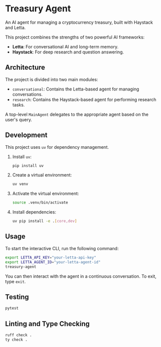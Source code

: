 # Treasury Agent

An AI agent for managing a cryptocurrency treasury, built with Haystack and Letta.

This project combines the strengths of two powerful AI frameworks:

-   **Letta**: For conversational AI and long-term memory.
-   **Haystack**: For deep research and question answering.

## Architecture

The project is divided into two main modules:

-   `conversational`: Contains the Letta-based agent for managing conversations.
-   `research`: Contains the Haystack-based agent for performing research tasks.

A top-level `MainAgent` delegates to the appropriate agent based on the user's query.

## Development

This project uses `uv` for dependency management.

1.  Install `uv`:
    ```bash
    pip install uv
    ```
2.  Create a virtual environment:
    ```bash
    uv venv
    ```
3.  Activate the virtual environment:
    ```bash
    source .venv/bin/activate
    ```
4.  Install dependencies:
    ```bash
    uv pip install -e .[core,dev]
    ```

## Usage

To start the interactive CLI, run the following command:

```bash
export LETTA_API_KEY="your-letta-api-key"
export LETTA_AGENT_ID="your-letta-agent-id"
treasury-agent
```

You can then interact with the agent in a continuous conversation. To exit, type `exit`.

## Testing

```bash
pytest
```

## Linting and Type Checking

```bash
ruff check .
ty check .
```
